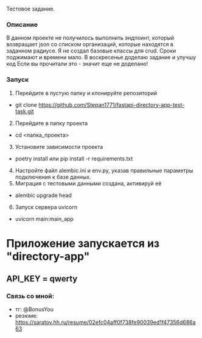 Тестовое задание.

### Описание
В данном проекте не получилось выполнить эндпоинт, который
возвращает json со списком организаций, которые
находятся в заданном радиусе.
Я не создал базовые классы для crud.
Сроки поджимают и времени мало.
В воскресенье доделаю задание и улучшу код
Если вы прочитали это - значит еще не доделано!

### Запуск
1. Перейдите в пустую папку и клонируйте репозиторий
 - git clone https://github.com/Stepan1771/fastapi-directory-app-test-task.git
2. Перейдите в папку проекта
 - cd <папка_проекта>
3. Установите зависимости проекта
 - poetry install или pip install -r requirements.txt
4. Настройте файл alembic.ini и env.py, указав правильные параметры подключения к базе данных.
5. Миграция с тестовыми данными создана, активируй её
 - alembic upgrade head
6. Запуск сервера uvicorn
 - uvicorn main:main_app

# Приложение запускается из "directory-app"

## API_KEY = qwerty 


### Связь со мной:
- тг: @BonusYou
- резюме: https://saratov.hh.ru/resume/02efc04aff0f738fe90039ed1f47356d686a63
